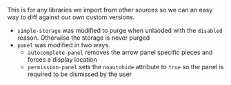 This is for any libraries we import from other sources so we can an easy way to diff against our own custom versions.

 * `simple-storage` was modified to purge when unlaoded with the `disabled` reason.  Otherwise the storage is never purged
 * `panel` was modified in two ways.
   * `autocomplete-panel` removes the arrow panel specific pieces and forces a display location
   * `permission-panel` sets the `noautohide` attribute to `true` so the panel is required to be dismissed by the user
